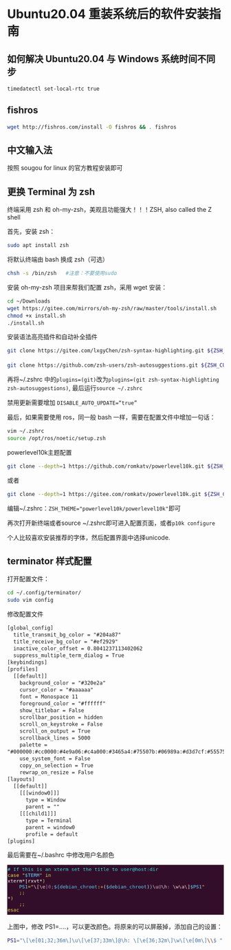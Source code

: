 # Ubuntu20.04 重装系统后的软件安装指南

## 如何解决 Ubuntu20.04 与 Windows 系统时间不同步

```bash
timedatectl set-local-rtc true
```

## fishros
```bash
wget http://fishros.com/install -O fishros && . fishros
```

## 中文输入法

按照 sougou for linux 的官方教程安装即可

## 更换 Terminal 为 zsh

终端采用 zsh 和 oh-my-zsh，美观且功能强大！！！ZSH, also called the Z shell

首先，安装 zsh：

```bash
sudo apt install zsh
```

将默认终端由 bash 换成 zsh（可选）

```bash
chsh -s /bin/zsh   #注意：不要使用sudo
```

安装 oh-my-zsh 项目来帮我们配置 zsh，采用 wget 安装：

```bash
cd ~/Downloads
wget https://gitee.com/mirrors/oh-my-zsh/raw/master/tools/install.sh
chmod +x install.sh
./install.sh
```

安装语法高亮插件和自动补全插件

```bash
git clone https://gitee.com/lxgyChen/zsh-syntax-highlighting.git ${ZSH_CUSTOM:-~/.oh-my-zsh/custom}/plugins/zsh-syntax-highlighting

git clone https://github.com/zsh-users/zsh-autosuggestions.git ${ZSH_CUSTOM:-~/.oh-my-zsh/custom}/plugins/zsh-autosuggestions
```

再将~/.zshrc 中的`plugins=(git)`改为`plugins=(git zsh-syntax-highlighting zsh-autosuggestions)`, 最后运行`source ~/.zshrc`

禁用更新需要增加 `DISABLE_AUTO_UPDATE=“true”`

最后，如果需要使用 ros，同一般 bash 一样，需要在配置文件中增加一句话：

```bash
vim ~/.zshrc
source /opt/ros/noetic/setup.zsh
```

powerlevel10k主题配置

```bash
git clone --depth=1 https://github.com/romkatv/powerlevel10k.git ${ZSH_CUSTOM:-$HOME/.oh-my-zsh/custom}/themes/powerlevel10k
```
或者
```bash
git clone --depth=1 https://gitee.com/romkatv/powerlevel10k.git ${ZSH_CUSTOM:-$HOME/.oh-my-zsh/custom}/themes/powerlevel10k
```

编辑~/.zshrc：`ZSH_THEME="powerlevel10k/powerlevel10k"`即可

再次打开新终端或者source ~/.zshrc即可进入配置页面，或者`p10k configure`

个人比较喜欢安装推荐的字体，然后配置界面中选择unicode.

## terminator 样式配置

打开配置文件：

```bash
cd ~/.config/terminator/
sudo vim config
```

修改配置文件

```
[global_config]
  title_transmit_bg_color = "#204a87"
  title_receive_bg_color = "#ef2929"
  inactive_color_offset = 0.8041237113402062
  suppress_multiple_term_dialog = True
[keybindings]
[profiles]
  [[default]]
    background_color = "#320e2a"
    cursor_color = "#aaaaaa"
    font = Monospace 11
    foreground_color = "#ffffff"
    show_titlebar = False
    scrollbar_position = hidden
    scroll_on_keystroke = False
    scroll_on_output = True
    scrollback_lines = 5000
    palette = "#000000:#cc0000:#4e9a06:#c4a000:#3465a4:#75507b:#06989a:#d3d7cf:#555753:#ef2929:#8ae234:#fce94f:#729fcf:#ad7fa8:#34e2e2:#eeeeec"
    use_system_font = False
    copy_on_selection = True
    rewrap_on_resize = False
[layouts]
  [[default]]
    [[[window0]]]
      type = Window
      parent = ""
    [[[child1]]]
      type = Terminal
      parent = window0
      profile = default
[plugins]
```

最后需要在~/.bashrc 中修改用户名颜色

![vim_bashrc.png](./Pictures/vim_bashrc.png)

上图中，修改 PS1=....，可以更改颜色。将原来的可以屏蔽掉，添加自己的设置：

```bash
PS1="\[\e[01;32;36m\]\u\[\e[37;33m\]@\h: \[\e[36;32m\]\w\[\e[0m\]\\$ "
```
